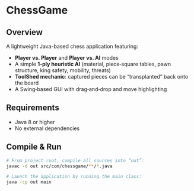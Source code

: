 # ChessGame

## Overview
A lightweight Java-based chess application featuring:
- **Player vs. Player** and **Player vs. AI** modes  
- A simple **1‑ply heuristic AI** (material, piece‑square tables, pawn structure, king safety, mobility, threats)  
- **ToolShed mechanic**: captured pieces can be “transplanted” back onto the board  
- A Swing‑based GUI with drag‑and‑drop and move highlighting  

## Requirements
- Java 8 or higher  
- No external dependencies  

## Compile & Run
```bash
# From project root, compile all sources into “out”:
javac -d out src/com/chessgame/**/*.java

# Launch the application by running the main class:
java -cp out main

